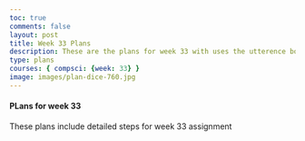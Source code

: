 ```yaml
---
toc: true
comments: false
layout: post
title: Week 33 Plans
description: These are the plans for week 33 with uses the utterence bot
type: plans
courses: { compsci: {week: 33} }
image: images/plan-dice-760.jpg
---
```



#### PLans for week 33
These plans include detailed steps for week 33 assignment

<script src="https://utteranc.es/client.js"
    repo="srivaidyas/student2.0"
    issue-term="pathname"
    label="comments"
    theme="github-light"
    crossorigin="anonymous"
    async>
</script>


